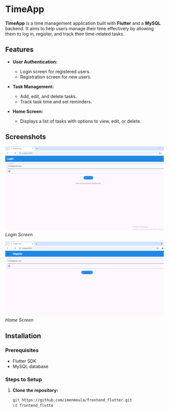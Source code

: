 # TimeApp

**TimeApp** is a time management application built with **Flutter** and a **MySQL** backend. It aims to help users manage their time effectively by allowing them to log in, register, and track their time-related tasks.

## Features

- **User Authentication:**
  - Login screen for registered users.
  - Registration screen for new users.
  
- **Task Management:**
  - Add, edit, and delete tasks.
  - Track task time and set reminders.

- **Home Screen:**
  - Displays a list of tasks with options to view, edit, or delete.

## Screenshots

![Login Screen](assets/login.png)  
*Login Screen*

![Home Screen](assets/registre.png)  
*Home Screen*

## Installation

### Prerequisites

- Flutter SDK
- MySQL database

### Steps to Setup

1. **Clone the repository:**
   ```bash
   git https://github.com/imenmoula/frontend_flutter.git
   cd frontend_flutte
